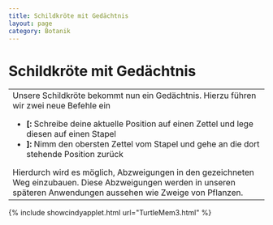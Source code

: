 ```yaml
---
title: Schildkröte mit Gedächtnis
layout: page
category: Botanik
---
```

<div class="content"><h1><a name="Schildkr_195_182te_mit_Ged_195_164chtnis"></a> Schildkröte mit Gedächtnis </h1>
<table><tr><td width="800">
Unsere Schildkröte bekommt nun ein Gedächtnis.
Hierzu führen wir zwei neue Befehle ein
<p></p> <ul>
<li> <strong>[:</strong> Schreibe deine aktuelle Position auf einen Zettel und lege diesen auf einen Stapel
</li> <li> <strong>]:</strong> Nimm den obersten Zettel vom Stapel und gehe an die dort stehende Position zurück
</li></ul>
<p></p>
Hierdurch wird es möglich, Abzweigungen in den gezeichneten Weg einzubauen.
Diese Abzweigungen werden in unseren späteren Anwendungen
aussehen wie Zweige von Pflanzen.
</td></tr></table>
<p></p>
{% include showcindyapplet.html url="TurtleMem3.html" %}


